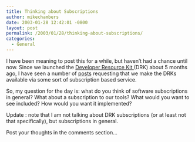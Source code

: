 ```yaml
---
title: Thinking about Subscriptions
author: mikechambers
date: 2003-01-28 12:42:01 -0800
layout: post
permalink: /2003/01/28/thinking-about-subscriptions/
categories:
  - General
---
```



I have been meaning to post this for a while, but haven&#8217;t had a chance until now. Since we launched the [Developer Resource Kit ][1](DRK) about 5 months ago, I have seen a number of [posts][2] requesting that we make the DRKs available via some sort of subscription based service.

So, my question for the day is: what do you think of software subscriptions in general? What about a subscription to our tools? What would you want to see included? How would you want it implemented?

Update : note that I am not talking about DRK subscriptions (or at least not that specifically), but subscriptions in general.

Post your thoughts in the comments section...

 [1]: http://www.macromedia.com/software/drk/
 [2]: http://groups.google.com/groups?hl=en&lr=&ie=UTF-8&oe=UTF-8&threadm=Xns92E6818D47A66mbrownmacromediacom%4010.208.4.99&rnum=2&prev=/groups%3Fhl%3Den%26lr%3D%26ie%3DUTF-8%26oe%3DUTF-8%26q%3Dmacromedia%2Bdrk%2Bsubscription%26btnG%3DGoogle%2BSearch
